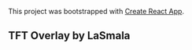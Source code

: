 This project was bootstrapped with [Create React App](https://github.com/facebook/create-react-app).

## TFT Overlay by LaSmala

